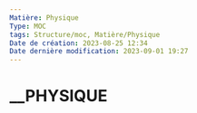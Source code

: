 ```yaml
---
Matière: Physique
Type: MOC
tags: Structure/moc, Matière/Physique
Date de création: 2023-08-25 12:34
Date dernière modification: 2023-09-01 19:27
---
```

# __PHYSIQUE